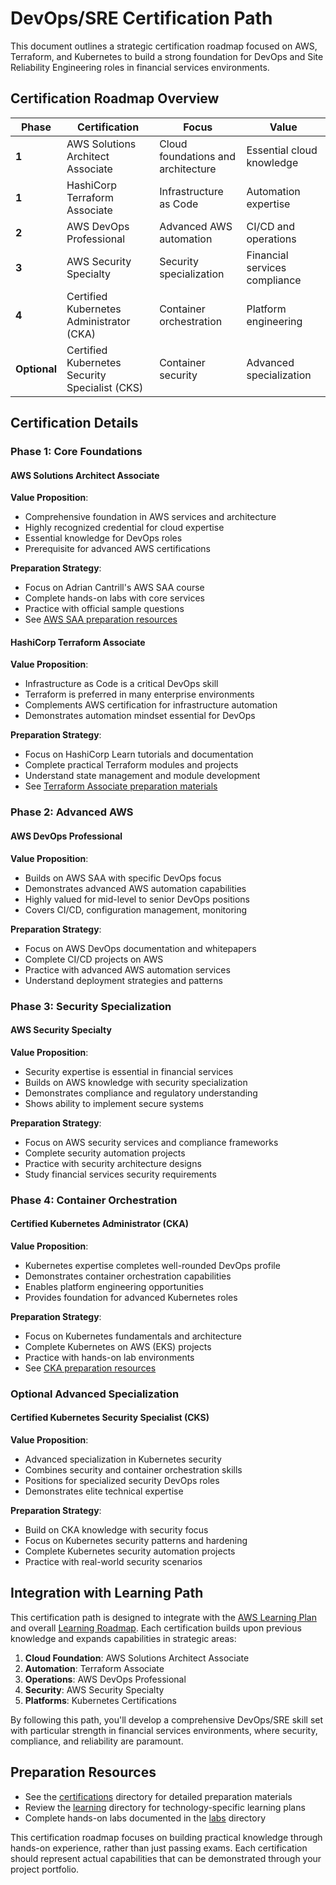 # DevOps/SRE Certification Path

This document outlines a strategic certification roadmap focused on AWS, Terraform, and Kubernetes to build a strong foundation for DevOps and Site Reliability Engineering roles in financial services environments.

## Certification Roadmap Overview

| **Phase** | **Certification** | **Focus** | **Value** |
|-----------|-------------------|-----------|-----------|
| **1** | AWS Solutions Architect Associate | Cloud foundations and architecture | Essential cloud knowledge |
| **1** | HashiCorp Terraform Associate | Infrastructure as Code | Automation expertise |
| **2** | AWS DevOps Professional | Advanced AWS automation | CI/CD and operations |
| **3** | AWS Security Specialty | Security specialization | Financial services compliance |
| **4** | Certified Kubernetes Administrator (CKA) | Container orchestration | Platform engineering |
| **Optional** | Certified Kubernetes Security Specialist (CKS) | Container security | Advanced specialization |

## Certification Details

### Phase 1: Core Foundations

#### AWS Solutions Architect Associate

**Value Proposition**:
- Comprehensive foundation in AWS services and architecture
- Highly recognized credential for cloud expertise
- Essential knowledge for DevOps roles
- Prerequisite for advanced AWS certifications

**Preparation Strategy**:
- Focus on Adrian Cantrill's AWS SAA course
- Complete hands-on labs with core services
- Practice with official sample questions
- See [AWS SAA preparation resources](./certifications/aws-saa/README.md)

#### HashiCorp Terraform Associate

**Value Proposition**:
- Infrastructure as Code is a critical DevOps skill
- Terraform is preferred in many enterprise environments
- Complements AWS certification for infrastructure automation
- Demonstrates automation mindset essential for DevOps

**Preparation Strategy**:
- Focus on HashiCorp Learn tutorials and documentation
- Complete practical Terraform modules and projects
- Understand state management and module development
- See [Terraform Associate preparation materials](./certifications/terraform-associate/README.md)

### Phase 2: Advanced AWS

#### AWS DevOps Professional

**Value Proposition**:
- Builds on AWS SAA with specific DevOps focus
- Demonstrates advanced AWS automation capabilities
- Highly valued for mid-level to senior DevOps positions
- Covers CI/CD, configuration management, monitoring

**Preparation Strategy**:
- Focus on AWS DevOps documentation and whitepapers
- Complete CI/CD projects on AWS
- Practice with advanced AWS automation services
- Understand deployment strategies and patterns

### Phase 3: Security Specialization

#### AWS Security Specialty

**Value Proposition**:
- Security expertise is essential in financial services
- Builds on AWS knowledge with security specialization
- Demonstrates compliance and regulatory understanding
- Shows ability to implement secure systems

**Preparation Strategy**:
- Focus on AWS security services and compliance frameworks
- Complete security automation projects
- Practice with security architecture designs
- Study financial services security requirements

### Phase 4: Container Orchestration

#### Certified Kubernetes Administrator (CKA)

**Value Proposition**:
- Kubernetes expertise completes well-rounded DevOps profile
- Demonstrates container orchestration capabilities
- Enables platform engineering opportunities
- Provides foundation for advanced Kubernetes roles

**Preparation Strategy**:
- Focus on Kubernetes fundamentals and architecture
- Complete Kubernetes on AWS (EKS) projects
- Practice with hands-on lab environments
- See [CKA preparation resources](./certifications/cka/README.md)

### Optional Advanced Specialization

#### Certified Kubernetes Security Specialist (CKS)

**Value Proposition**:
- Advanced specialization in Kubernetes security
- Combines security and container orchestration skills
- Positions for specialized security DevOps roles
- Demonstrates elite technical expertise

**Preparation Strategy**:
- Build on CKA knowledge with security focus
- Focus on Kubernetes security patterns and hardening
- Complete Kubernetes security automation projects
- Practice with real-world security scenarios

## Integration with Learning Path

This certification path is designed to integrate with the [AWS Learning Plan](./learning/aws/learning-plan.md) and overall [Learning Roadmap](./learning-roadmap.md). Each certification builds upon previous knowledge and expands capabilities in strategic areas:

1. **Cloud Foundation**: AWS Solutions Architect Associate
2. **Automation**: Terraform Associate
3. **Operations**: AWS DevOps Professional
4. **Security**: AWS Security Specialty
5. **Platforms**: Kubernetes Certifications

By following this path, you'll develop a comprehensive DevOps/SRE skill set with particular strength in financial services environments, where security, compliance, and reliability are paramount.

## Preparation Resources

- See the [certifications](./certifications/) directory for detailed preparation materials
- Review the [learning](./learning/) directory for technology-specific learning plans
- Complete hands-on labs documented in the [labs](./labs/) directory

This certification roadmap focuses on building practical knowledge through hands-on experience, rather than just passing exams. Each certification should represent actual capabilities that can be demonstrated through your project portfolio.